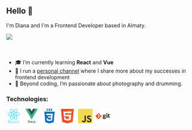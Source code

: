 ## Hello 🤍

I'm Diana and I'm a Frontend Developer based in Almaty. 

<div id="header" align="start">
  <img src="https://99px.ru/sstorage/86/2017/04/12804170916056557.gif" width="400"/>
</div>
<br><br>

- 🎓 I’m currently learning **React** and **Vue**
- 📖 I run a <a href="https://t.me/kamdiamore" target="_blank">personal channel</a> where I share more about my successes in frontend development
- 💬 Beyond coding, I’m passionate about photography and drumming.


### Technologies:
<div>
  <img src="https://github.com/devicons/devicon/blob/master/icons/react/react-original-wordmark.svg" title="React" alt="React" width="40" height="40"/>&nbsp;
  <img src="https://github.com/devicons/devicon/blob/master/icons/vuejs/vuejs-original-wordmark.svg" title="Vuejs" alt="React" width="40" height="40"/>&nbsp;
  <img src="https://github.com/devicons/devicon/blob/master/icons/css3/css3-plain-wordmark.svg"  title="CSS3" alt="CSS3" width="40" height="40"/>&nbsp;
  <img src="https://github.com/devicons/devicon/blob/master/icons/html5/html5-original.svg" title="HTML5" alt="HTML5" width="40" height="40"/>&nbsp;
  <img src="https://github.com/devicons/devicon/blob/master/icons/javascript/javascript-original.svg" title="JavaScript" alt="JavaScript" width="40" height="40"/>&nbsp;
  <img src="https://github.com/devicons/devicon/blob/master/icons/git/git-original-wordmark.svg" title="Git" alt="Git" width="40" height="40"/>
</div> 
